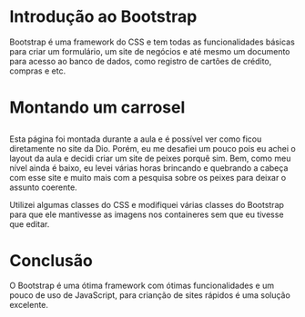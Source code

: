 # Introdução ao Bootstrap

<html>
<head>
<meta></meta>
</head>
<body>
<p>Bootstrap é uma framework do CSS e tem todas as funcionalidades básicas para criar um formulário, um site de negócios e até mesmo um documento para acesso ao banco de dados, como registro de cartões de crédito, compras e etc.</p>
  
##

# Montando um carrosel
  
##
  
<p>Esta página foi montada durante a aula e é possível ver como ficou diretamente no site da Dio. Porém, eu me desafiei um pouco pois eu achei o layout da aula e decidi criar um site de peixes porquê sim. Bem, como meu nível ainda é baixo, eu levei várias horas brincando e quebrando a cabeça com esse site e muito mais com a pesquisa sobre os peixes para deixar o assunto coerente. 

Utilizei algumas classes do CSS e modifiquei várias classes do Bootstrap para que ele mantivesse as imagens nos containeres sem que eu tivesse que editar.
</p>

##

# Conclusão

<p>O Bootstrap é uma ótima framework com ótimas funcionalidades e um pouco de uso de JavaScript, para crianção de sites rápidos é uma solução excelente.</p>
</body>
</html>
